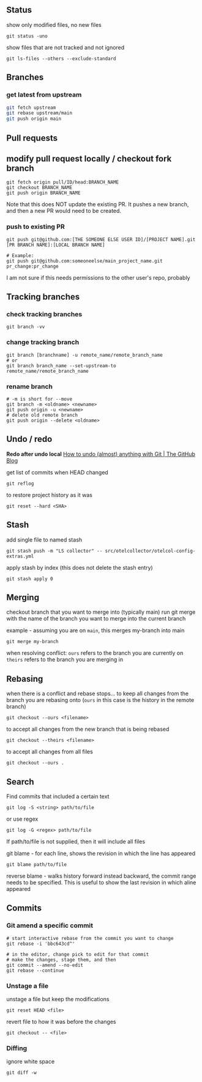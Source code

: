 ---
---

## Status
show only modified files, no new files
```shell
git status -uno
```

show files that are not tracked and not ignored
```shell
git ls-files --others --exclude-standard
```
## Branches
### get latest from upstream
```bash
git fetch upstream
git rebase upstream/main
git push origin main
```

## Pull requests
## modify pull request locally / checkout fork branch
```shell
git fetch origin pull/ID/head:BRANCH_NAME
git checkout BRANCH_NAME
git push origin BRANCH_NAME
```
Note that this does NOT update the existing PR. It pushes a new branch, and then a new PR would need to be created.

### push to existing PR
```shell
git push git@github.com:[THE SOMEONE ELSE USER ID]/[PROJECT NAME].git [PR BRANCH NAME]:[LOCAL BRANCH NAME]

# Example:
git push git@github.com:someoneelse/main_project_name.git pr_change:pr_change
```
I am not sure if this needs permissions to the other user's repo, probably

## Tracking branches
### check tracking branches
```shell
git branch -vv
```
### change tracking branch
```shell
git branch [branchname] -u remote_name/remote_branch_name
# or
git branch branch_name --set-upstream-to remote_name/remote_branch_name
```
### rename branch
```shell
# -m is short for --move
git branch -m <oldname> <newname>
git push origin -u <newname>
# delete old remote branch
git push origin --delete <oldname>
```

## Undo / redo
**Redo after undo local**
[How to undo (almost) anything with Git | The GitHub Blog](https://github.blog/2015-06-08-how-to-undo-almost-anything-with-git/#redo-after-undo-local)

get list of commits when HEAD changed
```shell
git reflog
```

to restore project history as it was
```shell
git reset --hard <SHA>
```

## Stash
add single file to named stash
```shell
git stash push -m "LS collector" -- src/otelcollector/otelcol-config-extras.yml
```

apply stash by index (this does not delete the stash entry)
```shell
git stash apply 0
```

## Merging
checkout branch that you want to merge into (typically main)
run git merge with the name of the branch you want to merge into the current branch

example - assuming you are on `main`, this merges my-branch into main
```
git merge my-branch
```

when resolving conflict:
`ours` refers to the branch you are currently on
`theirs` refers to the branch you are merging in

## Rebasing
when there is a conflict and rebase stops...
to keep all changes from the branch you are rebasing onto  (`ours` in this case is the history in the remote branch)
```shell
git checkout --ours <filename>
```

to accept all changes from the new branch that is being rebased
```shell
git checkout --theirs <filename>
```

to accept all changes from all files
```shell
git checkout --ours .
```
## Search
Find commits that included a certain text
```shell
git log -S <string> path/to/file
```
or use regex
```shell
git log -G <regex> path/to/file
```
If path/to/file is not supplied, then it will include all files

git blame - for each line, shows the revision in which the line has appeared
```shell
git blame path/to/file
```

reverse blame - walks history forward instead backward, the commit range needs to be specified. This is useful to show the last revision in which aline appeared

## Commits
### Git amend a specific commit
```shell
# start interactive rebase from the commit you want to change
git rebase -i 'bbc643cd^'

# in the editor, change pick to edit for that commit
# make the changes, stage them, and then
git commit --amend --no-edit
git rebase --continue
```

### Unstage a file

unstage a file but keep the modifications
```shell
git reset HEAD <file>
```

revert file to how it was before the changes
```shell
git checkout -- <file>
```

### Diffing
ignore white space
```shell
git diff -w
```